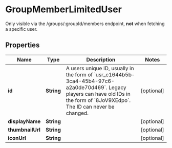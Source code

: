 

# GroupMemberLimitedUser

Only visible via the /groups/:groupId/members endpoint, **not** when fetching a specific user.

## Properties

| Name | Type | Description | Notes |
|------------ | ------------- | ------------- | -------------|
|**id** | **String** | A users unique ID, usually in the form of &#x60;usr_c1644b5b-3ca4-45b4-97c6-a2a0de70d469&#x60;. Legacy players can have old IDs in the form of &#x60;8JoV9XEdpo&#x60;. The ID can never be changed. |  [optional] |
|**displayName** | **String** |  |  [optional] |
|**thumbnailUrl** | **String** |  |  [optional] |
|**iconUrl** | **String** |  |  [optional] |



